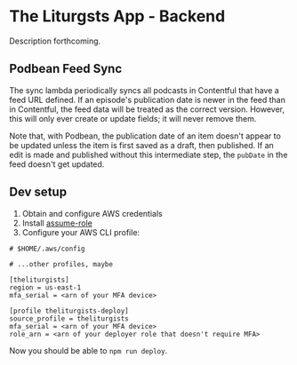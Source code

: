 # The Liturgsts App - Backend

Description forthcoming.

## Podbean Feed Sync

The sync lambda periodically syncs all podcasts in Contentful that
have a feed URL defined. If an episode's publication date is newer
in the feed than in Contentful, the feed data will be treated as
the correct version. However, this will only ever create or update fields;
it will never remove them.

Note that, with Podbean, the publication date of an item doesn't appear
to be updated unless the item is first saved as a draft, then published.
If an edit is made and published without this intermediate step, the
`pubDate` in the feed doesn't get updated.

## Dev setup

1. Obtain and configure AWS credentials
1. Install [assume-role](https://github.com/remind101/assume-role)
1. Configure your AWS CLI profile:

```
# $HOME/.aws/config

# ...other profiles, maybe

[theliturgists]
region = us-east-1
mfa_serial = <arn of your MFA device>

[profile theliturgists-deploy]
source_profile = theliturgists
mfa_serial = <arn of your MFA device>
role_arn = <arn of your deployer role that doesn't require MFA>
```

Now you should be able to `npm run deploy`.
